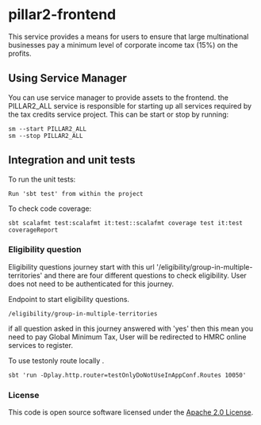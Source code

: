 
# pillar2-frontend

This service provides a means for users to ensure that large multinational businesses pay a minimum
level of corporate income tax (15%) on the profits.

## Using Service Manager

You can use service manager to provide assets to the frontend. the PILLAR2_ALL service is responsible for starting up all services required by the tax credits service project.
This can be start or stop by running:

    sm --start PILLAR2_ALL
    sm --stop PILLAR2_ALL


## Integration and unit tests

To run the unit tests:

    Run 'sbt test' from within the project

To check code coverage:

    sbt scalafmt test:scalafmt it:test::scalafmt coverage test it:test coverageReport


### Eligibility question

Eligibility questions journey start  with this url '/eligibility/group-in-multiple-territories' and there are four different questions to check eligibility.
User does not need to be authenticated for this journey.

Endpoint to start eligibility questions.

    /eligibility/group-in-multiple-territories


if all question asked in this journey answered with 'yes' then this mean you need to pay Global Minimum Tax, User will be redirected to  HMRC online services to register.


To use testonly route locally .

    sbt 'run -Dplay.http.router=testOnlyDoNotUseInAppConf.Routes 10050'

### License


This code is open source software licensed under the [Apache 2.0 License]("http://www.apache.org/licenses/LICENSE-2.0.html").